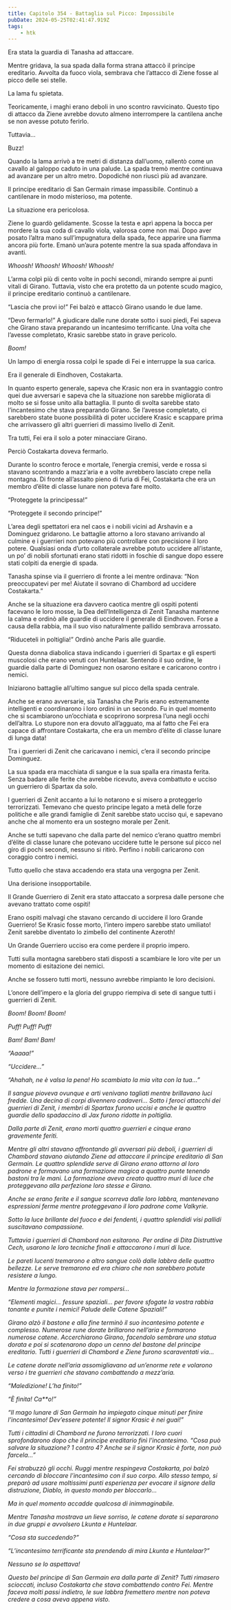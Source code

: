 ```yaml
---
title: Capitolo 354 - Battaglia sul Picco: Impossibile
pubDate: 2024-05-25T02:41:47.919Z
tags:
    - htk
---
```


Era stata la guardia di Tanasha ad attaccare.

Mentre gridava, la sua spada dalla forma strana attaccò il principe ereditario. Avvolta da fuoco viola, sembrava che l’attacco di Ziene fosse al picco delle sei stelle.

La lama fu spietata.

Teoricamente, i maghi erano deboli in uno scontro ravvicinato. Questo tipo di attacco da Ziene avrebbe dovuto almeno interrompere la cantilena anche se non avesse potuto ferirlo.

Tuttavia…

Buzz!

Quando la lama arrivò a tre metri di distanza dall’uomo, rallentò come un cavallo al galoppo caduto in una palude. La spada tremò mentre continuava ad avanzare per un altro metro. Dopodiché non riuscì più ad avanzare.

Il principe ereditario di San Germain rimase impassibile. Continuò a cantilenare in modo misterioso, ma potente.

La situazione era pericolosa.

Ziene lo guardò gelidamente. Scosse la testa e aprì appena la bocca per mordere la sua coda di cavallo viola, valorosa come non mai. Dopo aver posato l’altra mano sull’impugnatura della spada, fece apparire una fiamma ancora più forte. Emanò un’aura potente mentre la sua spada affondava in avanti.

<em>Whoosh! Whoosh! Whoosh! Whoosh!</em>

L’arma colpì più di cento volte in pochi secondi, mirando sempre ai punti vitali di Girano. Tuttavia, visto che era protetto da un potente scudo magico, il principe ereditario continuò a cantilenare.

“Lascia che provi io!” Fei balzò e attaccò Girano usando le due lame.

“Devo fermarlo!” A giudicare dalle rune dorate sotto i suoi piedi, Fei sapeva che Girano stava preparando un incantesimo terrificante. Una volta che l’avesse completato, Krasic sarebbe stato in grave pericolo.

<em>Boom!</em>

Un lampo di energia rossa colpì le spade di Fei e interruppe la sua carica.

Era il generale di Eindhoven, Costakarta.

In quanto esperto generale, sapeva che Krasic non era in svantaggio contro quei due avversari e sapeva che la situazione non sarebbe migliorata di molto se si fosse unito alla battaglia. Il punto di svolta sarebbe stato l’incantesimo che stava preparando Girano. Se l’avesse completato, ci sarebbero state buone possibilità di poter uccidere Krasic e scappare prima che arrivassero gli altri guerrieri di massimo livello di Zenit.

Tra tutti, Fei era il solo a poter minacciare Girano.

Perciò Costakarta doveva fermarlo.

Durante lo scontro feroce e mortale, l’energia cremisi, verde e rossa si stavano scontrando a mazz’aria e a volte avrebbero lasciato crepe nella montagna. Di fronte all’assalto pieno di furia di Fei, Costakarta che era un membro d’élite di classe lunare non poteva fare molto.

“Proteggete la principessa!”

“Proteggete il secondo principe!”

L’area degli spettatori era nel caos e i nobili vicini ad Arshavin e a Dominguez gridarono. Le battaglie attorno a loro stavano arrivando al culmine e i guerrieri non potevano più controllare con precisione il loro potere. Qualsiasi onda d’urto collaterale avrebbe potuto uccidere all’istante, un po’ di nobili sfortunati erano stati ridotti in foschie di sangue dopo essere stati colpiti da energie di spada.

Tanasha spinse via il guerriero di fronte a lei mentre ordinava: “Non preoccupatevi per me! Aiutate il sovrano di Chambord ad uccidere Costakarta.”

Anche se la situazione era davvero caotica mentre gli ospiti potenti facevano le loro mosse, la Dea dell’Intelligenza di Zenit Tanasha mantenne la calma e ordinò alle guardie di uccidere il generale di Eindhoven. Forse a causa della rabbia, ma il suo viso naturalmente pallido sembrava arrossato.

“Riduceteli in poltiglia!” Ordinò anche Paris alle guardie.

Questa donna diabolica stava indicando i guerrieri di Spartax e gli esperti muscolosi che erano venuti con Huntelaar. Sentendo il suo ordine, le guardie dalla parte di Dominguez non osarono esitare e caricarono contro i nemici.

Iniziarono battaglie all’ultimo sangue sul picco della spada centrale.

Anche se erano avversarie, sia Tanasha che Paris erano estremamente intelligenti e coordinarono i loro ordini in un secondo. Fu in quel momento che si scambiarono un’occhiata e scoprirono sorpresa l’una negli occhi dell’altra. Lo stupore non era dovuto all’agguato, ma al fatto che Fei era capace di affrontare Costakarta, che era un membro d’élite di classe lunare di lunga data!

Tra i guerrieri di Zenit che caricavano i nemici, c’era il secondo principe Dominguez.

La sua spada era macchiata di sangue e la sua spalla era rimasta ferita. Senza badare alle ferite che avrebbe ricevuto, aveva combattuto e ucciso un guerriero di Spartax da solo.

I guerrieri di Zenit accanto a lui lo notarono e si misero a proteggerlo terrorizzati. Temevano che questo principe legato a metà delle forze politiche e alle grandi famiglie di Zenit sarebbe stato ucciso qui, e sapevano anche che al momento era un sostegno morale per Zenit.

Anche se tutti sapevano che dalla parte del nemico c’erano quattro membri d’élite di classe lunare che potevano uccidere tutte le persone sul picco nel giro di pochi secondi, nessuno si ritirò. Perfino i nobili caricarono con coraggio contro i nemici.

Tutto quello che stava accadendo era stata una vergogna per Zenit.

Una derisione insopportabile.

Il Grande Guerriero di Zenit era stato attaccato a sorpresa dalle persone che avevano trattato come ospiti!

Erano ospiti malvagi che stavano cercando di uccidere il loro Grande Guerriero! Se Krasic fosse morto, l’intero impero sarebbe stato umiliato! Zenit sarebbe diventato lo zimbello del continente Azeroth!

Un Grande Guerriero ucciso era come perdere il proprio impero.

Tutti sulla montagna sarebbero stati disposti a scambiare le loro vite per un momento di esitazione dei nemici.

Anche se fossero tutti morti, nessuno avrebbe rimpianto le loro decisioni.

L’onore dell’impero e la gloria del gruppo riempiva di sete di sangue tutti i guerrieri di Zenit.

<em>Boom! Boom! Boom!

Puff! Puff! Puff!

Bam! Bam! Bam!

“Aaaaa!”

“Uccidere…”

“Ahahah, ne è valsa la pena! Ho scambiato la mia vita con la tua…”

Il sangue pioveva ovunque e arti venivano tagliati mentre brillavano luci fredde. Una decina di corpi divennero cadaveri… Sotto i feroci attacchi dei guerrieri di Zenit, i membri di Spartax furono uccisi e anche le quattro guardie dello spadaccino di Jax furono ridotte in poltiglia.

Dalla parte di Zenit, erano morti quattro guerrieri e cinque erano gravemente feriti.

Mentre gli altri stavano affrontando gli avversari più deboli, i guerrieri di Chambord stavano aiutando Ziene ad attaccare il principe ereditario di San Germain. Le quattro splendide serve di Girano erano attorno al loro padrone e formavano una formazione magica a quattro punte tenendo bastoni tra le mani. La formazione aveva creato quattro muri di luce che proteggevano alla perfezione loro stesse e Girano.

Anche se erano ferite e il sangue scorreva dalle loro labbra, mantenevano espressioni ferme mentre proteggevano il loro padrone come Valkyrie.

Sotto la luce brillante del fuoco e dei fendenti, i quattro splendidi visi pallidi suscitavano compassione.

Tuttavia i guerrieri di Chambord non esitarono. Per ordine di Dita Distruttive Cech, usarono le loro tecniche finali e attaccarono i muri di luce.

Le pareti lucenti tremarono e altro sangue colò dalle labbra delle quattro bellezze. Le serve tremarono ed era chiaro che non sarebbero potute resistere a lungo.

Mentre la formazione stava per rompersi…

“Elementi magici… fessure spaziali… per favore sfogate la vostra rabbia tonante e punite i nemici! Palude delle Catene Spaziali!”

Girano alzò il bastone e alla fine terminò il suo incantesimo potente e complesso. Numerose rune dorate brillarono nell’aria e formarono numerose catene. Accerchiarono Girano, facendolo sembrare una statua dorata e poi si scatenarono dopo un cenno del bastone del principe ereditario. Tutti i guerrieri di Chambord e Ziene furono scaraventati via…

Le catene dorate nell’aria assomigliavano ad un’enorme rete e volarono verso i tre guerrieri che stavano combattendo a mezz’aria.

“Maledizione! L’ha finito!”

“È finita! Ca**o!”

“Il mago lunare di San Germain ha impiegato cinque minuti per finire l’incantesimo! Dev’essere potente! Il signor Krasic è nei guai!”

Tutti i cittadini di Chambord ne furono terrorizzati. I loro cuori sprofondarono dopo che il principe ereditario finì l’incantesimo. “Cosa può salvare la situazione? 1 contro 4? Anche se il signor Krasic è forte, non può farcela…”

Fei strabuzzò gli occhi. Ruggì mentre respingeva Costakarta, poi balzò cercando di bloccare l’incantesimo con il suo corpo. Allo stesso tempo, si preparò ad usare moltissimi punti esperienza per evocare il signore della distruzione, Diablo, in questo mondo per bloccarlo…

Ma in quel momento accadde qualcosa di inimmaginabile.

Mentre Tanasha mostrava un lieve sorriso, le catene dorate si separarono in due gruppi e avvolsero Lkunta e Huntelaar.

“Cosa sta succedendo?”

“L’incantesimo terrificante sta prendendo di mira Lkunta e Huntelaar?”

Nessuno se lo aspettava!

Questo bel principe di San Germain era dalla parte di Zenit? Tutti rimasero scioccati, incluso Costakarta che stava combattendo contro Fei. Mentre faceva molti passi indietro, le sue labbra fremettero mentre non poteva credere a cosa aveva appena visto.



